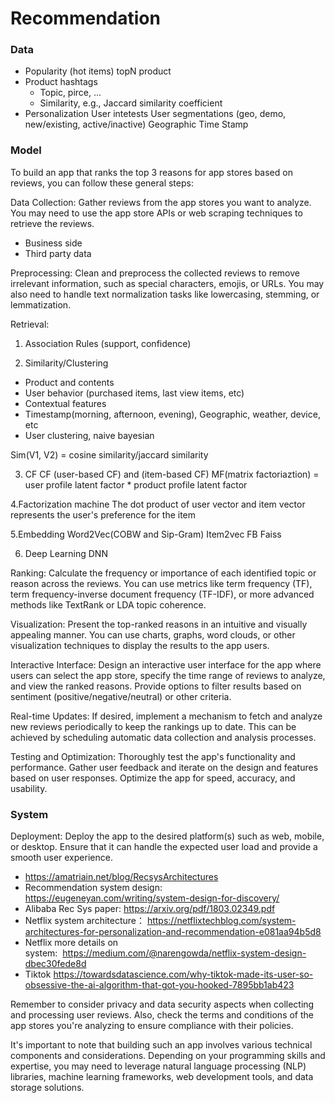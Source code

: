 
# Recommendation

### Data

- Popularity (hot items)
  topN product
- Product hashtags
  - Topic, pirce, ...
  - Similarity, e.g., Jaccard similarity coefficient
- Personalization
  User intetests
  User segmentations (geo, demo, new/existing, active/inactive)
  Geographic
  Time Stamp
  
### Model

To build an app that ranks the top 3 reasons for app stores based on reviews, you can follow these general steps:

Data Collection: Gather reviews from the app stores you want to analyze. You may need to use the app store APIs or web scraping techniques to retrieve the reviews.

- Business side
- Third party data

Preprocessing: Clean and preprocess the collected reviews to remove irrelevant information, such as special characters, emojis, or URLs. You may also need to handle text normalization tasks like lowercasing, stemming, or lemmatization.

Retrieval:

1. Association Rules (support, confidence)
   
2. Similarity/Clustering
- Product and contents
- User behavior (purchased items, last view items, etc)
- Contextual features
- Timestamp(morning, afternoon, evening), Geographic, weather, device, etc
- User clustering, naive bayesian 
  
Sim(V1, V2) = cosine similarity/jaccard similarity

3. CF
CF (user-based CF) and (item-based CF)
MF(matrix factoriaztion) = user profile latent factor * product profile latent factor

4.Factorization machine
The dot product of user vector and item vector represents the user's preference for the item

5.Embedding
Word2Vec(COBW and Sip-Gram)
Item2vec
FB Faiss

6. Deep Learning
DNN

Ranking: Calculate the frequency or importance of each identified topic or reason across the reviews. You can use metrics like term frequency (TF), term frequency-inverse document frequency (TF-IDF), or more advanced methods like TextRank or LDA topic coherence.

Visualization: Present the top-ranked reasons in an intuitive and visually appealing manner. You can use charts, graphs, word clouds, or other visualization techniques to display the results to the app users.

Interactive Interface: Design an interactive user interface for the app where users can select the app store, specify the time range of reviews to analyze, and view the ranked reasons. Provide options to filter results based on sentiment (positive/negative/neutral) or other criteria.

Real-time Updates: If desired, implement a mechanism to fetch and analyze new reviews periodically to keep the rankings up to date. This can be achieved by scheduling automatic data collection and analysis processes.

Testing and Optimization: Thoroughly test the app's functionality and performance. Gather user feedback and iterate on the design and features based on user responses. Optimize the app for speed, accuracy, and usability.

### System

Deployment: Deploy the app to the desired platform(s) such as web, mobile, or desktop. Ensure that it can handle the expected user load and provide a smooth user experience.

- https://amatriain.net/blog/RecsysArchitectures
- Recommendation system design: https://eugeneyan.com/writing/system-design-for-discovery/
- Alibaba Rec Sys paper: https://arxiv.org/pdf/1803.02349.pdf
- Netflix system architecture： https://netflixtechblog.com/system-architectures-for-personalization-and-recommendation-e081aa94b5d8
- Netflix more details on system:  https://medium.com/@narengowda/netflix-system-design-dbec30fede8d
- Tiktok https://towardsdatascience.com/why-tiktok-made-its-user-so-obsessive-the-ai-algorithm-that-got-you-hooked-7895bb1ab423

Remember to consider privacy and data security aspects when collecting and processing user reviews. Also, check the terms and conditions of the app stores you're analyzing to ensure compliance with their policies.

It's important to note that building such an app involves various technical components and considerations. Depending on your programming skills and expertise, you may need to leverage natural language processing (NLP) libraries, machine learning frameworks, web development tools, and data storage solutions.
